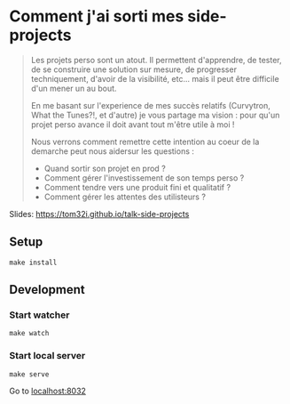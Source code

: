 # Comment j'ai sorti mes side-projects  

>Les projets perso sont un atout. Il permettent d'apprendre, de tester, de se construire une solution sur mesure, de progresser techniquement, d'avoir de la visibilité, etc... mais il peut être difficile d'un mener un au bout.
>
>En me basant sur l'experience de mes succès relatifs (Curvytron, What the Tunes?!, et d'autre) je vous partage ma vision : pour qu'un  projet perso avance il doit avant tout m'être utile à moi !  
>
>Nous verrons comment remettre cette intention au coeur de la demarche peut nous aidersur les questions :
>
>- Quand sortir son projet en prod  ?
>- Comment gérer l'investissement de son temps perso ?
>- Comment tendre vers une produit fini et qualitatif ?
>- Comment gérer les attentes des utilisteurs ?

Slides: https://tom32i.github.io/talk-side-projects

## Setup

    make install

## Development

### Start watcher

    make watch

### Start local server

    make serve

Go to [localhost:8032](http://localhost:8032)
